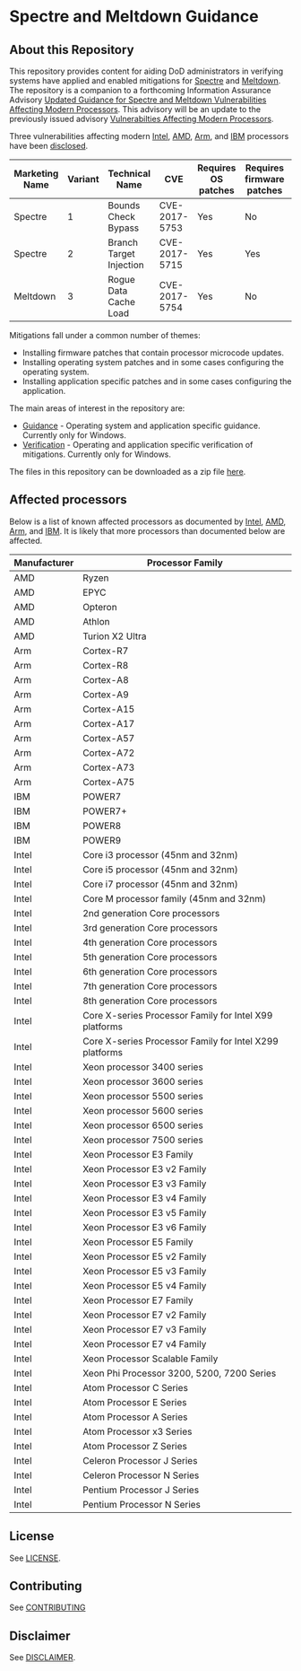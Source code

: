 # Spectre and Meltdown Guidance

## About this Repository
This repository provides content for aiding DoD administrators in verifying systems have applied and enabled mitigations for [Spectre](https://spectreattack.com/) and [Meltdown](https://meltdownattack.com/). The repository is a companion to a forthcoming Information Assurance Advisory [Updated Guidance for Spectre and Meltdown Vulnerabilities Affecting Modern Processors](https://www.iad.gov/iad/library/ia-advisories-alerts/updated-guidance-for-spectre-and-meltdown-vulnerabilities-affecting-modern-processors.cfm). This advisory will be an update to the previously issued advisory [Vulnerabilties Affecting Modern Processors](https://www.iad.gov/iad/library/ia-advisories-alerts/vulnerabilities_affecting_modern_processors.cfm).

Three vulnerabilities affecting modern [Intel](https://security-center.intel.com/advisory.aspx?intelid=INTEL-SA-00088&languageid=en-fr), [AMD](https://www.amd.com/en/corporate/speculative-execution), [Arm](https://developer.arm.com/support/security-update), and [IBM](https://www.ibm.com/blogs/psirt/potential-impact-processors-power-family/) processors have been [disclosed](https://googleprojectzero.blogspot.com/2018/01/reading-privileged-memory-with-side.html).

| Marketing Name | Variant | Technical Name | CVE | Requires OS patches | Requires firmware patches | Requires application patches | Requires configuration changes |
| --- | --- | --- | --- | --- | --- | --- | --- |
| Spectre | 1 | Bounds Check Bypass | CVE-2017-5753 | Yes | No | Yes | Yes, for some applications |
| Spectre | 2 | Branch Target Injection | CVE-2017-5715 | Yes | Yes |  No | Yes, for some operating systems | 
| Meltdown | 3 | Rogue Data Cache Load | CVE-2017-5754 | Yes | No | No | Yes, for some operating systems |

Mitigations fall under a common number of themes:
* Installing firmware patches that contain processor microcode updates.
* Installing operating system patches and in some cases configuring the operating system.
* Installing application specific patches and in some cases configuring the application.

The main areas of interest in the repository are:
* [Guidance](./guidance) - Operating system and application specific guidance. Currently only for Windows.
* [Verification](./verification) - Operating and application specific verification of mitigations. Currently only for Windows.

The files in this repository can be downloaded as a zip file [here](https://github.com/iadgov/Spectre-and-Meltdown-Guidance/archive/master.zip).

## Affected processors
Below is a list of known affected processors as documented by [Intel](https://security-center.intel.com/advisory.aspx?intelid=INTEL-SA-00088&languageid=en-fr), [AMD](https://www.amd.com/en/corporate/speculative-execution), [Arm](https://developer.arm.com/support/security-update), and [IBM](https://www.ibm.com/blogs/psirt/potential-impact-processors-power-family/). It is likely that more processors than documented below are affected.

| Manufacturer | Processor Family |
| --- | --- |
| AMD | Ryzen |
| AMD | EPYC |
| AMD | Opteron |
| AMD | Athlon |
| AMD | Turion X2 Ultra |
| Arm | Cortex-R7 |
| Arm | Cortex-R8 |
| Arm | Cortex-A8 |
| Arm | Cortex-A9 |
| Arm | Cortex-A15 |
| Arm | Cortex-A17 |
| Arm | Cortex-A57 |
| Arm | Cortex-A72 |
| Arm | Cortex-A73 |
| Arm | Cortex-A75 |
| IBM | POWER7 |
| IBM | POWER7+ |
| IBM | POWER8 |
| IBM | POWER9 |
| Intel | Core i3 processor (45nm and 32nm) |
| Intel | Core i5 processor (45nm and 32nm) |
| Intel | Core i7 processor (45nm and 32nm) |
| Intel | Core M processor family (45nm and 32nm) |
| Intel | 2nd generation Core processors |
| Intel | 3rd generation Core processors |
| Intel | 4th generation Core processors |
| Intel | 5th generation Core processors |
| Intel | 6th generation Core processors |
| Intel | 7th generation Core processors |
| Intel | 8th generation Core processors |
| Intel | Core X-series Processor Family for Intel X99 platforms |
| Intel | Core X-series Processor Family for Intel X299 platforms |
| Intel | Xeon processor 3400 series |
| Intel | Xeon processor 3600 series |
| Intel | Xeon processor 5500 series |
| Intel | Xeon processor 5600 series |
| Intel | Xeon processor 6500 series |
| Intel | Xeon processor 7500 series |
| Intel | Xeon Processor E3 Family |
| Intel | Xeon Processor E3 v2 Family |
| Intel | Xeon Processor E3 v3 Family |
| Intel | Xeon Processor E3 v4 Family |
| Intel | Xeon Processor E3 v5 Family |
| Intel | Xeon Processor E3 v6 Family |
| Intel | Xeon Processor E5 Family |
| Intel | Xeon Processor E5 v2 Family |
| Intel | Xeon Processor E5 v3 Family |
| Intel | Xeon Processor E5 v4 Family |
| Intel | Xeon Processor E7 Family |
| Intel | Xeon Processor E7 v2 Family |
| Intel | Xeon Processor E7 v3 Family |
| Intel | Xeon Processor E7 v4 Family |
| Intel | Xeon Processor Scalable Family |
| Intel | Xeon Phi Processor 3200, 5200, 7200 Series |
| Intel | Atom Processor C Series |
| Intel | Atom Processor E Series |
| Intel | Atom Processor A Series |
| Intel | Atom Processor x3 Series |
| Intel | Atom Processor Z Series |
| Intel | Celeron Processor J Series |
| Intel | Celeron Processor N Series |
| Intel | Pentium Processor J Series |
| Intel | Pentium Processor N Series |

## License
See [LICENSE](./LICENSE.md).

## Contributing
See [CONTRIBUTING](./CONTRIBUTING.md)

## Disclaimer
See [DISCLAIMER](./DISCLAIMER.md).
